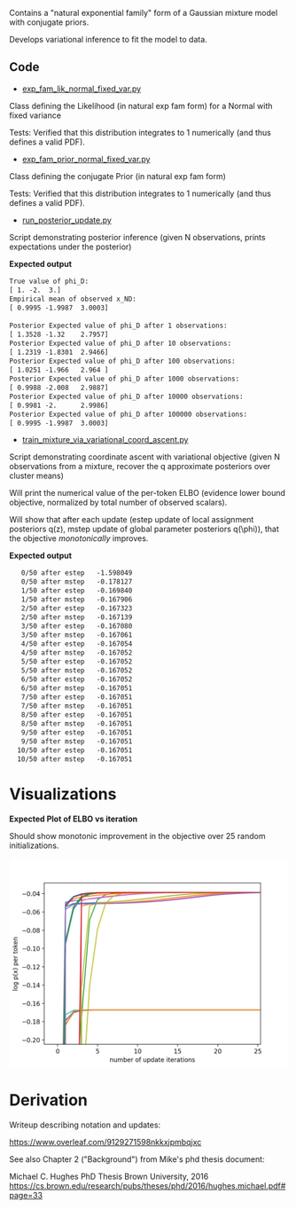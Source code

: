 Contains a "natural exponential family" form of a Gaussian mixture model with conjugate priors.

Develops variational inference to fit the model to data.

## Code

* [exp_fam_lik_normal_fixed_var.py](https://github.com/tufts-ml/variational-for-mixture-of-gaussians/blob/master/exp_fam_lik_normal_fixed_var.py)

Class defining the Likelihood (in natural exp fam form) for a Normal with fixed variance

Tests: Verified that this distribution integrates to 1 numerically (and thus defines a valid PDF).


* [exp_fam_prior_normal_fixed_var.py](https://github.com/tufts-ml/variational-for-mixture-of-gaussians/blob/master/exp_fam_prior_normal_fixed_var.py)

Class defining the conjugate Prior (in natural exp fam form)

Tests: Verified that this distribution integrates to 1 numerically (and thus defines a valid PDF).


* [run_posterior_update.py](https://github.com/tufts-ml/variational-for-mixture-of-gaussians/blob/master/run_posterior_update.py)

Script demonstrating posterior inference (given N observations, prints expectations under the posterior)

**Expected output**

```
True value of phi_D:
[ 1. -2.  3.]
Empirical mean of observed x_ND:
[ 0.9995 -1.9987  3.0003]

Posterior Expected value of phi_D after 1 observations:
[ 1.3528 -1.32    2.7957]
Posterior Expected value of phi_D after 10 observations:
[ 1.2319 -1.8301  2.9466]
Posterior Expected value of phi_D after 100 observations:
[ 1.0251 -1.966   2.964 ]
Posterior Expected value of phi_D after 1000 observations:
[ 0.9988 -2.008   2.9887]
Posterior Expected value of phi_D after 10000 observations:
[ 0.9981 -2.      2.9986]
Posterior Expected value of phi_D after 100000 observations:
[ 0.9995 -1.9987  3.0003]
```


* [train_mixture_via_variational_coord_ascent.py](https://github.com/tufts-ml/variational-for-mixture-of-gaussians/blob/master/train_mixture_via_variational_coord_ascent.py)

Script demonstrating coordinate ascent with variational objective (given N observations from a mixture, recover the q approximate posteriors over cluster means)

Will print the numerical value of the per-token ELBO (evidence lower bound objective, normalized by total number of observed scalars).

Will show that after each update (estep update of local assignment posteriors q(z), mstep update of global parameter posteriors q(\phi)), that the objective *monotonically* improves.

**Expected output**

```
   0/50 after estep   -1.598049
   0/50 after mstep   -0.178127
   1/50 after estep   -0.169840
   1/50 after mstep   -0.167906
   2/50 after estep   -0.167323
   2/50 after mstep   -0.167139
   3/50 after estep   -0.167080
   3/50 after mstep   -0.167061
   4/50 after estep   -0.167054
   4/50 after mstep   -0.167052
   5/50 after estep   -0.167052
   5/50 after mstep   -0.167052
   6/50 after estep   -0.167052
   6/50 after mstep   -0.167051
   7/50 after estep   -0.167051
   7/50 after mstep   -0.167051
   8/50 after estep   -0.167051
   8/50 after mstep   -0.167051
   9/50 after estep   -0.167051
   9/50 after mstep   -0.167051
  10/50 after estep   -0.167051
  10/50 after mstep   -0.167051
```

# Visualizations

**Expected Plot of ELBO vs iteration**

Should show monotonic improvement in the objective over 25 random initializations.

![Monotonic improvement in ELBO](https://github.com/tufts-ml/variational-for-mixture-of-gaussians/blob/master/monotonic_ELBO.png?raw=true)


# Derivation

Writeup describing notation and updates:

https://www.overleaf.com/9129271598nkkxjpmbqjxc

See also Chapter 2 ("Background") from Mike's phd thesis document:

Michael C. Hughes
PhD Thesis
Brown University, 2016
https://cs.brown.edu/research/pubs/theses/phd/2016/hughes.michael.pdf#page=33


